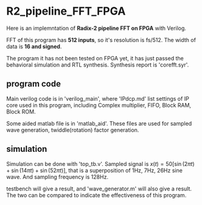 # R2_pipeline_FFT_FPGA

Here is an implemntation of **Radix-2 pipeline FFT on FPGA** with Verilog.

FFT of this program has **512 inputs**, so it's resolution is fs/512. The width of data is **16 and signed**.

The program it has not been tested on FPGA yet, it has just passed the behavioral simulation and RTL synthesis. Synthesis report is 'corefft.syr'.

## program code

Main verilog code is in 'verilog_main', where 'IPdcp.md' list settings of IP core used in this program, including Complex multiplier, FIFO, Block RAM, Block ROM.

Some aided matlab file is in 'matlab_aid'. These files are used for sampled wave generation, twiddle(rotation) factor generation.

## simulation

Simulation can be done with 'top_tb.v'. Sampled signal is $x(t) = 50[\sin(2\pi t) + \sin(14\pi t) + \sin(52\pi t)]$, that is a superposition of 1Hz, 7Hz, 26Hz sine wave. And sampling frequency is 128Hz.

testbench will give a result, and 'wave_generator.m' will also give a result. The two can be compared to indicate the effectiveness of this program.


